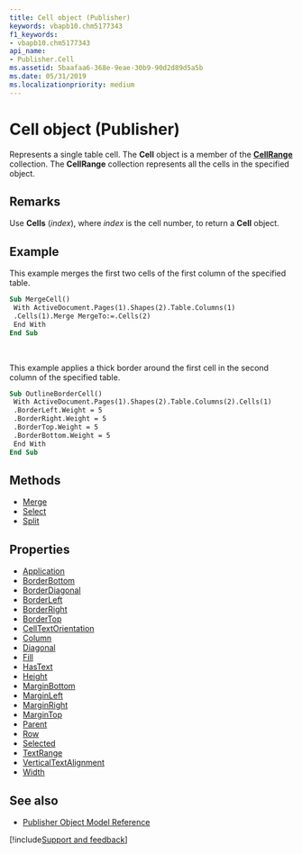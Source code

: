 ```yaml
---
title: Cell object (Publisher)
keywords: vbapb10.chm5177343
f1_keywords:
- vbapb10.chm5177343
api_name:
- Publisher.Cell
ms.assetid: 5baafaa6-368e-9eae-30b9-90d2d89d5a5b
ms.date: 05/31/2019
ms.localizationpriority: medium
---
```



# Cell object (Publisher)

Represents a single table cell. The **Cell** object is a member of the **[CellRange](Publisher.CellRange.md)** collection. The **CellRange** collection represents all the cells in the specified object.

## Remarks

Use **Cells** (_index_), where _index_ is the cell number, to return a **Cell** object. 

## Example

This example merges the first two cells of the first column of the specified table.

```vb
Sub MergeCell() 
 With ActiveDocument.Pages(1).Shapes(2).Table.Columns(1) 
 .Cells(1).Merge MergeTo:=.Cells(2) 
 End With 
End Sub
```

<br/>

This example applies a thick border around the first cell in the second column of the specified table.

```vb
Sub OutlineBorderCell() 
 With ActiveDocument.Pages(1).Shapes(2).Table.Columns(2).Cells(1) 
 .BorderLeft.Weight = 5 
 .BorderRight.Weight = 5 
 .BorderTop.Weight = 5 
 .BorderBottom.Weight = 5 
 End With 
End Sub
```


## Methods

- [Merge](Publisher.Cell.Merge.md)
- [Select](Publisher.Cell.Select.md)
- [Split](Publisher.Cell.Split.md)

## Properties

- [Application](Publisher.Cell.Application.md)
- [BorderBottom](Publisher.Cell.BorderBottom.md)
- [BorderDiagonal](Publisher.Cell.BorderDiagonal.md)
- [BorderLeft](Publisher.Cell.BorderLeft.md)
- [BorderRight](Publisher.Cell.BorderRight.md)
- [BorderTop](Publisher.Cell.BorderTop.md)
- [CellTextOrientation](Publisher.Cell.CellTextOrientation.md)
- [Column](Publisher.Cell.Column.md)
- [Diagonal](Publisher.Cell.Diagonal.md)
- [Fill](Publisher.Cell.Fill.md)
- [HasText](Publisher.Cell.HasText.md)
- [Height](Publisher.Cell.Height.md)
- [MarginBottom](Publisher.Cell.MarginBottom.md)
- [MarginLeft](Publisher.Cell.MarginLeft.md)
- [MarginRight](Publisher.Cell.MarginRight.md)
- [MarginTop](Publisher.Cell.MarginTop.md)
- [Parent](Publisher.Cell.Parent.md)
- [Row](Publisher.Cell.Row.md)
- [Selected](Publisher.Cell.Selected.md)
- [TextRange](Publisher.Cell.TextRange.md)
- [VerticalTextAlignment](Publisher.Cell.VerticalTextAlignment.md)
- [Width](Publisher.Cell.Width.md)

## See also

- [Publisher Object Model Reference](overview/publisher/object-model.md)



[!include[Support and feedback](~/includes/feedback-boilerplate.md)]
